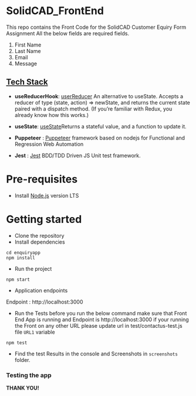 # SolidCAD_FrontEnd
This repo contains the Front Code for the SolidCAD Customer Equiry Form Assignment
All the below fields are required fields.
1. First Name
2. Last Name
3. Email
4. Message

## [Tech Stack](#stack)

<!-- FEATURES:START -->
- **useReducerHook**: [userReducer](https://reactjs.org/docs/hooks-reference.html#usereducer) An alternative to useState. Accepts a reducer of type (state, action) => newState, and returns the current state paired with a dispatch method. (If you’re familiar with Redux, you already know how this works.)

- **useState**: [useState](https://reactjs.org/docs/hooks-reference.html#usestate)Returns a stateful value, and a function to update it.

- **Puppeteer** : [Puppeteer](https://github.com/puppeteer/puppeteer) framework based on nodejs for Functional and Regression Web Automation

- **Jest** : [Jest](https://jestjs.io/) BDD/TDD Driven JS Unit test framework.
<!-- FEATURES:END -->

# Pre-requisites
- Install [Node.js](https://nodejs.org/en/) version LTS

# Getting started
- Clone the repository
- Install dependencies
```
cd enquiryapp
npm install

```

- Run the project
```
npm start
```
- Application endpoints

 Endpoint : http://localhost:3000

- Run the Tests before you run the below command make sure that Front End App is running and Endpoint is http://localhost:3000 if your running the Front on any other URL please update url in test/contactus-test.js file `URL1` variable
```
npm test
```
- Find the test Results in the console and Screenshots in `screenshots` folder.
### Testing the app

**THANK YOU!**
